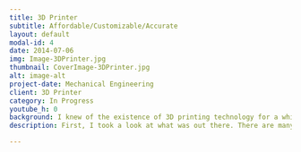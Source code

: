 ```yaml
---
title: 3D Printer
subtitle: Affordable/Customizable/Accurate 
layout: default
modal-id: 4
date: 2014-07-06
img: Image-3DPrinter.jpg
thumbnail: CoverImage-3DPrinter.jpg
alt: image-alt
project-date: Mechanical Engineering
client: 3D Printer
category: In Progress
youtube_h: 0
background: I knew of the existence of 3D printing technology for a while now but only in the beginning of 2015 did I really start to take a deeper look into the technology and its future. I quickly fell in love with the possibilities of the 3D printing technology and the affordability of the fused deposition modelling technology. I had many friends who were building their own versions of 3D printers and I thought, I should make one myself! It was a great chance to do some exciting mechanical design and also get a 3D printer at the end! My goals are to use a maximum of $500 CAD, a Cartesian system design and a relatively big build volume (~ 200 mm x 200 mm x200 mm).
description: First, I took a look at what was out there. There are many 3D printer designs, but only few of them caught my eyes (many of them are very similar). Four 3D printer designs that caught my eyes were the Delta, the Direct Extruder with X gantry on Y gantry (MakerBot Replicator 2), the Bowden Cartesian setup (Ultimaker) and the H-bot design. I wanted an elegant design that I would have fun designing. As a result of some issues like the ripple effect (ripples in the final print, due to the heavy gantry moving) I eliminated the MakerBot Replicator 2 design. The delta seemed like a great choice but there has been many DIY delta printers and most of my friends were choosing this design. Since I plan on releasing the documentations, CAD and a little tutorial, I decided to eliminate the delta design and do something different - one can argue on which is the superior designs, but in my opinion, they are all elegant and functional. Also, I wanted to do something different, new and exciting for myself, and I was confident that execution and implementation is what will make this special. Lastly, it was between the H-bot and the Ultimaker design. I knew there were many lovers of the Ultimaker and their design excited me more than the H-bot, so I decided on the Ultimaker design for the gantry setup. For a bigger volume, I did not want to use the cantilever bed design that are on the MakerBot Replicator 2 and the Ultimaker, so I decided to do a two point lead screw bed design. This is a project that I want to focus on the mechanical engineering aspect and let other people use this project with ease, so I decided on the popular and cheap Ramps 1.4 board and NEMA17 stepper motors. My printer uses the Marlin open source software for reliability (compared to writing my own controls) and ease of use and modifications. It is important to use parts that are easy to make. So all the parts are laser cut, off the shelf or 3D printed (3D printer building 3D printers!). Like I mentioned above, when I finish the project, I plan on releasing the source and have a little tutorial! 

---
```

